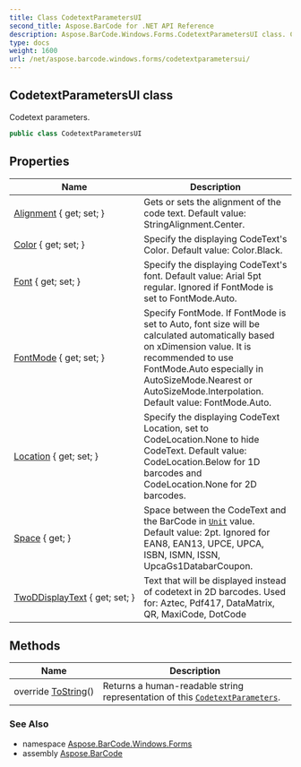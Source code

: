 ```yaml
---
title: Class CodetextParametersUI
second_title: Aspose.BarCode for .NET API Reference
description: Aspose.BarCode.Windows.Forms.CodetextParametersUI class. Codetext parameters
type: docs
weight: 1600
url: /net/aspose.barcode.windows.forms/codetextparametersui/
---
```

## CodetextParametersUI class

Codetext parameters.

```csharp
public class CodetextParametersUI
```

## Properties

| Name | Description |
| --- | --- |
| [Alignment](../../aspose.barcode.windows.forms/codetextparametersui/alignment/) { get; set; } | Gets or sets the alignment of the code text. Default value: StringAlignment.Center. |
| [Color](../../aspose.barcode.windows.forms/codetextparametersui/color/) { get; set; } | Specify the displaying CodeText's Color. Default value: Color.Black. |
| [Font](../../aspose.barcode.windows.forms/codetextparametersui/font/) { get; set; } | Specify the displaying CodeText's font. Default value: Arial 5pt regular. Ignored if FontMode is set to FontMode.Auto. |
| [FontMode](../../aspose.barcode.windows.forms/codetextparametersui/fontmode/) { get; set; } | Specify FontMode. If FontMode is set to Auto, font size will be calculated automatically based on xDimension value. It is recommended to use FontMode.Auto especially in AutoSizeMode.Nearest or AutoSizeMode.Interpolation. Default value: FontMode.Auto. |
| [Location](../../aspose.barcode.windows.forms/codetextparametersui/location/) { get; set; } | Specify the displaying CodeText Location, set to CodeLocation.None to hide CodeText. Default value: CodeLocation.Below for 1D barcodes and CodeLocation.None for 2D barcodes. |
| [Space](../../aspose.barcode.windows.forms/codetextparametersui/space/) { get; } | Space between the CodeText and the BarCode in [`Unit`](../../aspose.barcode.generation/unit/) value. Default value: 2pt. Ignored for EAN8, EAN13, UPCE, UPCA, ISBN, ISMN, ISSN, UpcaGs1DatabarCoupon. |
| [TwoDDisplayText](../../aspose.barcode.windows.forms/codetextparametersui/twoddisplaytext/) { get; set; } | Text that will be displayed instead of codetext in 2D barcodes. Used for: Aztec, Pdf417, DataMatrix, QR, MaxiCode, DotCode |

## Methods

| Name | Description |
| --- | --- |
| override [ToString](../../aspose.barcode.windows.forms/codetextparametersui/tostring/)() | Returns a human-readable string representation of this [`CodetextParameters`](../../aspose.barcode.generation/codetextparameters/). |

### See Also

* namespace [Aspose.BarCode.Windows.Forms](../../aspose.barcode.windows.forms/)
* assembly [Aspose.BarCode](../../)


